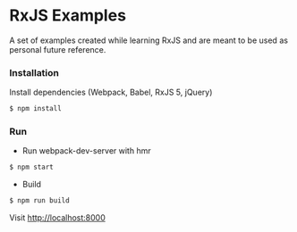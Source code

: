 # RxJS Examples

A set of examples created while learning RxJS and are meant to be used as personal future reference.


### Installation

Install dependencies (Webpack, Babel, RxJS 5, jQuery)

```sh
$ npm install
```

### Run
* Run webpack-dev-server with hmr
```sh
$ npm start
```

* Build
```sh
$ npm run build
```

Visit [http://localhost:8000](http://localhost:8000)
